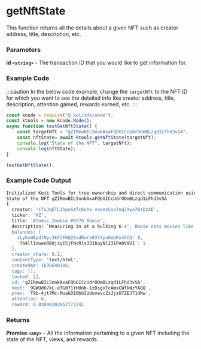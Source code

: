 # getNftState

This function returns all the details about a given NFT such as creator address, title, description, etc.

### Parameters

**id ```<string>```** - The transaction ID that you would like to get  information for.

### Example Code

:::caution
In the below code example, change the `targetNft` to the NFT ID for which you want to see the detailed info like creator address, title, description, attention gained, rewards earned, etc.&#x20;
:::

```javascript
const knode = require("@_koi/sdk/node");
const ktools = new knode.Node();
async function testGetNftState() {
    const targetNft = "gZIRmwBIL5nnkAxaFQbGICcUdrOOmBLzqd1LFhd3vSA";
    const nftState= await ktools.getNftState(targetNft);
    console.log("State of the NFT", targetNft);
    console.log(nftState);
}

testGetNftState();
```

### Example Code Output

```bash
Initialized Koii Tools for true ownership and direct communication using version QA7AIFVx1KBBmzC7WUNhJbDsHlSJArUT0jWrhZMZPS8
State of the NFT gZIRmwBIL5nnkAxaFQbGICcUdrOOmBLzqd1LFhd3vSA
{
  creator: 'CfvJqETL1hpeSAfc6cXx-vexXxCso7nq7Xya76tDzXE',
  ticker: 'AZ',
  title: 'Atomic Zombie #0276 Bowie',
  description: `Measuring in at a hulking 6'4", Bowie eats movies like Shrek for breakfast. [ Deceased September 26, 1883 ]`,
  balances: {
    iLybsW8pdtNycJkF3F6Q2EsdRwrx03lXpxKebKo45CQ: 0,
    '7b4ll1zwenRB8jzyESjFNcRls331buyNl231Pe0V9VI': 1
  },
  creator_share: 0.2,
  contentType: 'text/html',
  createdAt: 1635640188,
  tags: [],
  locked: [],
  id: 'gZIRmwBIL5nnkAxaFQbGICcUdrOOmBLzqd1LFhd3vSA',
  next: '9GWUd67kL-eTG0f1YHHnb-1zDsgxTcAmxCWfkNzYAQQ',
  prev: 'T9b-4jt7Mc-MuakD10bbIUduvevcZxJjzU7ZEJ71dKw',
  attention: 6,
  reward: 0.03898202652777241
```

### Returns

**Promise ```<any>```** - All the information pertaining to a given NFT including the state of the NFT, views, and rewards.
